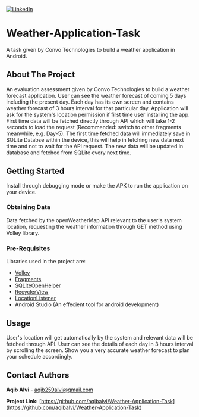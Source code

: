[![LinkedIn][linkedin-shield]][linkedin-url]

# Weather-Application-Task
A task given by Convo Technologies to build a weather application in Android.

<!-- ABOUT THE PROJECT -->
## About The Project

An evaluation assessment given by Convo Technologies to build a weather forecast application. User can see the weather forecast of coming 5 days including the present day.
Each day has its own screen and contains weather forecast of 3 hours interval for that particular day. Application will ask for the system's location permission if first 
time user installing the app. First time data will be fetched directly through API which will take 1-2 seconds to load the request (Recommended: switch to other fragments meanwhile, e.g. Day-5). The first time fetched data will immediately save in SQLite Databse within the device, this will help in fetching new data next time and not to wait for the API request. The new data will be updated in database and fetched from SQLite every next time.


## Getting Started
Install through debugging mode or make the APK to run the application on your device. 

### Obtaining Data
Data fetched by the openWeatherMap API relevant to the user's system location, requesting the weather information through GET method using Volley library.


### Pre-Requisites
Libraries used in the project are:
* [Volley](https://developer.android.com/training/volley)
* [Fragments](https://developer.android.com/guide/components/fragments)
* [SQLiteOpenHelper](https://developer.android.com/reference/android/database/sqlite/SQLiteOpenHelper)
* [RecyclerView](https://developer.android.com/jetpack/androidx/releases/recyclerview)
* [LocationListener](https://developer.android.com/reference/android/location/LocationListener)
* Android Studio (An effecient tool for android development)

<!-- USAGE EXAMPLES -->
## Usage
User's location will get automatically by the system and relevant data will be fetched through API. User can see the details of each day in 3 hours interval by scrolling 
the screen.
Show you a very accurate weather forecast to plan your schedule accordingly.

## Contact Authors
<!-- CONTACT Author -->

**Aqib Alvi** - aqib259alvi@gmail.com

**Project Link:** [https://github.com/aqibalvi/Weather-Application-Task](https://github.com/aqibalvi/Weather-Application-Task)

[linkedin-shield]: https://img.shields.io/badge/-LinkedIn-black.svg?style=flat-square&logo=linkedin&colorB=555
[linkedin-url]: https://www.linkedin.com/in/aqib-alvi-465a89ba/
